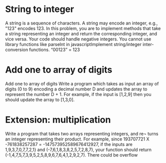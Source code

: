 # String to integer

A string is a sequence of characters. A string may encode an integer, e.g., "123" encodes 123. In this problem, you are to implement methods that take a string representing an integer and return the corresponding integer, and vice versa. Your code should handle negative integers. You cannot use library functions like parselnt in javascriptImplement string/integer inter-conversion functions. “00123” = 123

# Add one to array of digits

Add one to array of digits
Write a program which takes as input an array of digits (0 to 9) encoding a decimal number D and updates the array to represent the number D + 1. For example, if the input is [1,2,9] then you should update the array to [1,3,0].

# Extension: multiplication
Write a program that takes two arrays representing integers, and re¬ turns an integer representing their product. For example, since 193707721 X -761838257287 = -147573952589676412927, if the inputs are 1,9,3,7,0,7,7,2,1} and (-7,6,1,8,3,8,2,5,7,2,8,7), your function should return (-1,4,7,5,7,3,9,5,2,5,8,9,6,7,6,4,1,2,9,2,7). There could be overflow